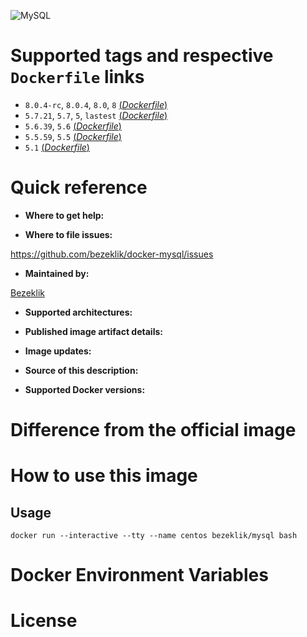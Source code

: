 ![MySQL](https://www.mysql.com/common/logos/logo-mysql-170x115.png)

# Supported tags and respective `Dockerfile` links

- `8.0.4-rc`, `8.0.4`, `8.0`, `8` [(*Dockerfile*)](https://github.com/bezeklik/docker-mysql/blob/master/8.0/Dockerfile)
- `5.7.21`, `5.7`, `5`, `lastest` [(*Dockerfile*)](https://github.com/bezeklik/docker-mysql/blob/master/Dockerfile)
- `5.6.39`, `5.6` [(*Dockerfile*)](https://github.com/bezeklik/docker-mysql/blob/master/5.6/Dockerfile)
- `5.5.59`, `5.5` [(*Dockerfile*)](https://github.com/bezeklik/docker-mysql/blob/master/5.5/Dockerfile)
- `5.1` [(*Dockerfile*)](https://github.com/bezeklik/docker-mysql/blob/master/5.1/Dockerfile)

# Quick reference

- **Where to get help:**

- **Where to file issues:**

https://github.com/bezeklik/docker-mysql/issues

- **Maintained by:**

[Bezeklik](https://github.com/bezeklik/)

- **Supported architectures:**

- **Published image artifact details:**

- **Image updates:**

- **Source of this description:**

- **Supported Docker versions:**

# Difference from the official image

# How to use this image

## Usage

```
docker run --interactive --tty --name centos bezeklik/mysql bash
```

# Docker Environment Variables

# License

